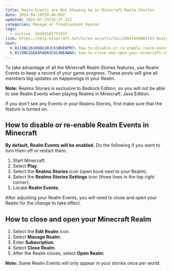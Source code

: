 ```yaml
---
title: Realm Events are Not Showing Up in Minecraft Realm Stories
date: 2024-04-19T20:46:09Z
updated: 2024-07-25T16:37:37Z
categories: Manage or Troubleshoot Realms
tags:
  - section_ 26104165751437
link: https://help.minecraft.net/hc/en-us/articles/26047659081741-Realm-Events-are-Not-Showing-Up-in-Minecraft-Realm-Stories
hash:
  h_01J3NC261096XJ8JCX38KEKPR7: how-to-disable-or-re-enable-realm-events-in-minecraft
  h_01J3NC2GEA9FA66XCXC48EAWAX: how-to-close-and-open-your-minecraft-realm
---
```


To take advantage of all the Minecraft Realm Stories features, use Realm Events to keep a record of your game progress. These posts will give all members big updates on happenings in your Realm.

**Note:** Realms Stories is exclusive to Bedrock Edition, so you will not be able to see Realm Events when playing Realms in Minecraft: Java Edition.

If you don’t see any Events in your Realms Stories, first make sure that the feature is turned on.

## How to disable or re-enable Realm Events in Minecraft

**By default, Realm Events will be enabled.** Do the following if you want to turn them off or restart them.

1.  Start Minecraft.
2.  Select **Play**.
3.  Select the **Realms Stories** icon (open book next to your Realm).
4.  Select the **Realms Stories Settings** icon (three lines in the top right corner).
5.  Locate **Realm Events**.

After adjusting your Realm Events, you will need to close and open your Realm for the change to take effect.

## How to close and open your Minecraft Realm

1.  Select the **Edit Realm** icon.
2.  Select **Manage Realm**.
3.  Enter **Subscription**.
4.  Select **Close Realm**.
5.  After the Realm closes, select **Open Realm**.

**Note:** Some Realm Events will only appear in your stories once per world.

